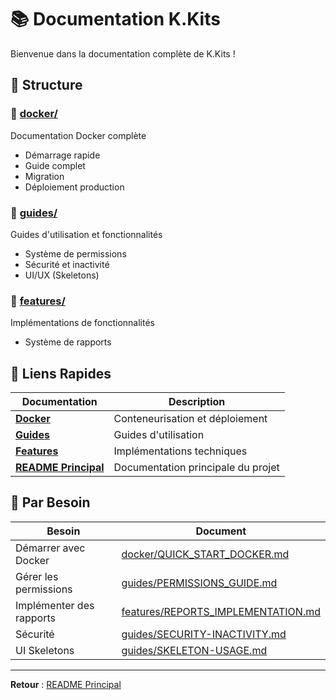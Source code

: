 # 📚 Documentation K.Kits

Bienvenue dans la documentation complète de K.Kits !

## 📁 Structure

### 🐳 [docker/](docker/)
Documentation Docker complète
- Démarrage rapide
- Guide complet
- Migration
- Déploiement production

### 📖 [guides/](guides/)
Guides d'utilisation et fonctionnalités
- Système de permissions
- Sécurité et inactivité
- UI/UX (Skeletons)

### 🚀 [features/](features/)
Implémentations de fonctionnalités
- Système de rapports

## 🔗 Liens Rapides

| Documentation | Description |
|---------------|-------------|
| **[Docker](docker/)** | Conteneurisation et déploiement |
| **[Guides](guides/)** | Guides d'utilisation |
| **[Features](features/)** | Implémentations techniques |
| **[README Principal](../README.md)** | Documentation principale du projet |

## 🎯 Par Besoin

| Besoin | Document |
|--------|----------|
| Démarrer avec Docker | [docker/QUICK_START_DOCKER.md](docker/QUICK_START_DOCKER.md) |
| Gérer les permissions | [guides/PERMISSIONS_GUIDE.md](guides/PERMISSIONS_GUIDE.md) |
| Implémenter des rapports | [features/REPORTS_IMPLEMENTATION.md](features/REPORTS_IMPLEMENTATION.md) |
| Sécurité | [guides/SECURITY-INACTIVITY.md](guides/SECURITY-INACTIVITY.md) |
| UI Skeletons | [guides/SKELETON-USAGE.md](guides/SKELETON-USAGE.md) |

---

**Retour** : [README Principal](../README.md)
